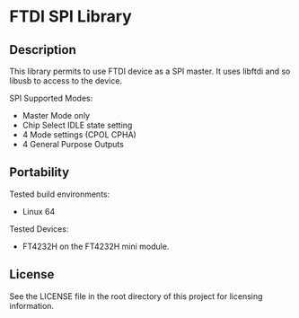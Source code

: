 # FTDI SPI Library
## Description

This library permits to use FTDI device as a SPI master. It uses libftdi and so libusb to access to the device.

SPI Supported Modes:
 * Master Mode only
 * Chip Select IDLE state setting
 * 4 Mode settings (CPOL CPHA)
 * 4 General Purpose Outputs 

## Portability

Tested build environments:

 * Linux 64

Tested Devices:

 * FT4232H on the FT4232H mini module. 

## License

See the LICENSE file in the root directory of this project for licensing information.



